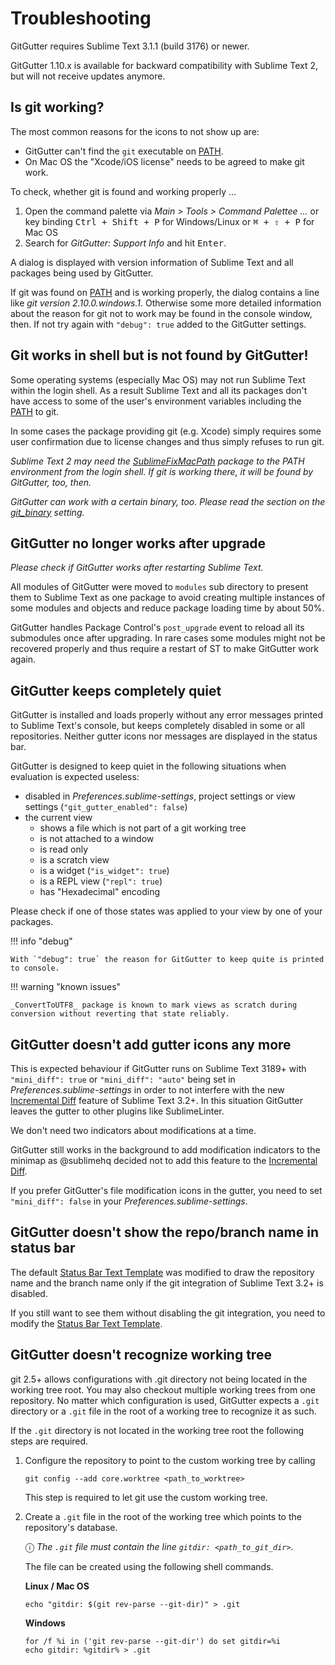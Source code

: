 # Troubleshooting

GitGutter requires Sublime Text 3.1.1 (build 3176) or newer.

GitGutter 1.10.x is available for backward compatibility with Sublime Text 2, but will not receive updates anymore.


## Is git working?

The most common reasons for the icons to not show up are:

- GitGutter can't find the `git` executable on [PATH](https://en.wikipedia.org/wiki/PATH_(variable)).
- On Mac OS the "Xcode/iOS license" needs to be agreed to make git work.

To check, whether git is found and working properly ...

1. Open the command palette via _Main > Tools > Command Palettee ..._ or key binding <kbd>Ctrl + Shift + P</kbd> for Windows/Linux or <kbd>⌘ + ⇧ + P</kbd> for Mac OS
2. Search for _GitGutter: Support Info_ and hit <kbd>Enter</kbd>.

A dialog is displayed with version information of Sublime Text and all packages being used by GitGutter.

If git was found on [PATH](https://en.wikipedia.org/wiki/PATH_(variable)) and is working properly, the dialog contains a line like _git version 2.10.0.windows.1_. Otherwise some more detailed information about the reason for git not to work may be found in the console window, then. If not try again with `"debug": true` added to the GitGutter settings.


## Git works in shell but is not found by GitGutter!

Some operating systems (especially Mac OS) may not run Sublime Text within the login shell. As a result Sublime Text and all its packages don't have access to some of the user's environment variables including the [PATH](https://en.wikipedia.org/wiki/PATH_(variable)) to git.

In some cases the package providing git (e.g. Xcode) simply requires some user confirmation due to license changes and thus simply refuses to run git.

_Sublime Text 2 may need the [SublimeFixMacPath](https://github.com/int3h/SublimeFixMacPath) package to the PATH environment from the login shell. If git is working there, it will be found by GitGutter, too, then._

_GitGutter can work with a certain binary, too. Please read the section on the [git_binary](#git-path) setting._


## GitGutter no longer works after upgrade

_Please check if GitGutter works after restarting Sublime Text._

All modules of GitGutter were moved to `modules` sub directory to present them to Sublime Text as one package to avoid creating multiple instances of some modules and objects and reduce package loading time by about 50%.

GitGutter handles Package Control's `post_upgrade` event to reload all its submodules once after upgrading. In rare cases some modules might not be recovered properly and thus require a restart of ST to make GitGutter work again.


## GitGutter keeps completely quiet

GitGutter is installed and loads properly without any error messages printed to Sublime Text's console, but keeps completely disabled in some or all repositories. Neither gutter icons nor messages are displayed in the status bar.

GitGutter is designed to keep quiet in the following situations when evaluation is expected useless:

- disabled in _Preferences.sublime-settings_, project settings or view settings (`"git_gutter_enabled": false`)
- the current view
  - shows a file which is not part of a git working tree
  - is not attached to a window
  - is read only
  - is a scratch view
  - is a widget (`"is_widget": true`)
  - is a REPL view (`"repl": true`)
  - has "Hexadecimal" encoding

Please check if one of those states was applied to your view by one of your packages.

!!! info "debug"

    With `"debug": true` the reason for GitGutter to keep quite is printed to console.

!!! warning "known issues"

    _ConvertToUTF8_ package is known to mark views as scratch during conversion without reverting that state reliably.


## GitGutter doesn't add gutter icons any more

This is expected behaviour if GitGutter runs on Sublime Text 3189+ with `"mini_diff": true` or `"mini_diff": "auto"` being set in _Preferences.sublime-settings_ in order to not interfere with the new [Incremental Diff](https://www.sublimetext.com/docs/3/incremental_diff.html) feature of Sublime Text 3.2+. In this situation GitGutter leaves the gutter to other plugins like SublimeLinter.

We don't need two indicators about modifications at a time.

GitGutter still works in the background to add modification indicators to the minimap as @sublimehq decided not to add this feature to the [Incremental Diff](https://www.sublimetext.com/docs/3/incremental_diff.html).

If you prefer GitGutter's file modification icons in the gutter, you need to set `"mini_diff": false` in your _Preferences.sublime-settings_.


## GitGutter doesn't show the repo/branch name in status bar

The default [Status Bar Text Template](settings.md#status-bar-text-template) was modified to draw the repository name and the branch name only if the git integration of Sublime Text 3.2+ is disabled.

If you still want to see them without disabling the git integration, you need to modify the [Status Bar Text Template](settings.md#status-bar-text-template).


## GitGutter doesn't recognize working tree

git 2.5+ allows configurations with .git directory not being located in the working tree root. You may also checkout multiple working trees from one repository. No matter which configuration is used, GitGutter expects a `.git` directory or a `.git` file in the root of a working tree to recognize it as such.

If the `.git` directory is not located in the working tree root the following steps are required.

1. Configure the repository to point to the custom working tree by calling

   `git config --add core.worktree <path_to_worktree>`

   This step is required to let git use the custom working tree.

2. Create a `.git` file in the root of the working tree which points to the repository's database.

   ⓘ _The `.git` file must contain the line `gitdir: <path_to_git_dir>`._

   The file can be created using the following shell commands.

   **Linux / Mac OS**

   ```shell
   echo "gitdir: $(git rev-parse --git-dir)" > .git
   ```

   **Windows**

   ```shell
   for /f %i in ('git rev-parse --git-dir') do set gitdir=%i
   echo gitdir: %gitdir% > .git
   ```
